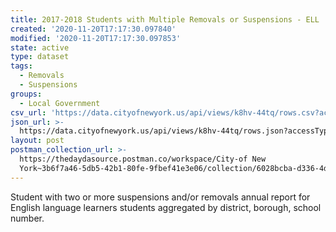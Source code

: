 ```yaml
---
title: 2017-2018 Students with Multiple Removals or Suspensions - ELL
created: '2020-11-20T17:17:30.097840'
modified: '2020-11-20T17:17:30.097853'
state: active
type: dataset
tags:
  - Removals
  - Suspensions
groups:
  - Local Government
csv_url: 'https://data.cityofnewyork.us/api/views/k8hv-44tq/rows.csv?accessType=DOWNLOAD'
json_url: >-
  https://data.cityofnewyork.us/api/views/k8hv-44tq/rows.json?accessType=DOWNLOAD
layout: post
postman_collection_url: >-
  https://thedaydasource.postman.co/workspace/City-of New
  York~3b6f7a46-5db5-42b1-80fe-9fbef41e3e06/collection/6028bcba-d336-4db4-9516-7e24c5159793
---
```

Student with two or more suspensions and/or removals annual report for English language learners students aggregated by district, borough, school number.
